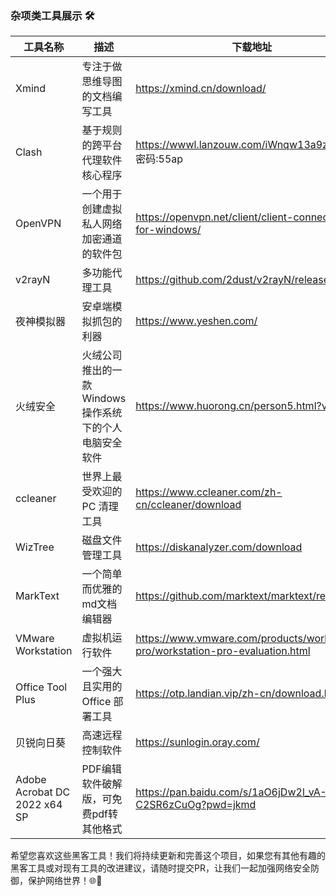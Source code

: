 ### 杂项类工具展示 🛠️



| 工具名称               | 描述                             | 下载地址                                               |
|--------------------|--------------------------------|----------------------------------------------------|
| Xmind              | 专注于做思维导图的文档编写工具                | https://xmind.cn/download/                         |
| Clash              | 基于规则的跨平台代理软件核心程序               | https://wwwl.lanzouw.com/iWnqw13a9zgf <br/>密码:55ap |
|OpenVPN| 一个用于创建虚拟私人网络加密通道的软件包           |https://openvpn.net/client/client-connect-vpn-for-windows/|
|v2rayN| 多功能代理工具                        |https://github.com/2dust/v2rayN/releases|
| 夜神模拟器              | 安卓端模拟抓包的利器                     |https://www.yeshen.com/|
| 火绒安全               | 火绒公司推出的一款Windows操作系统下的个人电脑安全软件 |https://www.huorong.cn/person5.html?v=1|
| ccleaner           | 世界上最受欢迎的 PC 清理工具               |https://www.ccleaner.com/zh-cn/ccleaner/download|
| WizTree            | 磁盘文件管理工具                       |https://diskanalyzer.com/download|
| MarkText           | 一个简单而优雅的md文档编辑器                |https://github.com/marktext/marktext/releases|
| VMware Workstation | 虚拟机运行软件                        |https://www.vmware.com/products/workstation-pro/workstation-pro-evaluation.html|
| Office Tool Plus   | 一个强大且实用的 Office 部署工具           |https://otp.landian.vip/zh-cn/download.html|
| 贝锐向日葵                 | 高速远程控制软件                       |https://sunlogin.oray.com/|
|Adobe Acrobat DC 2022 x64 SP| PDF编辑软件破解版，可免费pdf转其他格式         |https://pan.baidu.com/s/1aO6jDw2l_vA-C2SR6zCuOg?pwd=jkmd|



希望您喜欢这些黑客工具！我们将持续更新和完善这个项目，如果您有其他有趣的黑客工具或对现有工具的改进建议，请随时提交PR，让我们一起加强网络安全防御，保护网络世界！🌐💪
